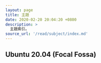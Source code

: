 ```yaml
---
layout: page
title: 主題
date: 2020-02-20 20:04:20 +0800
description: >
  主題索引。
source_url: '/read/subject/index.md'
---
```



## Ubuntu 20.04 (Focal Fossa)
